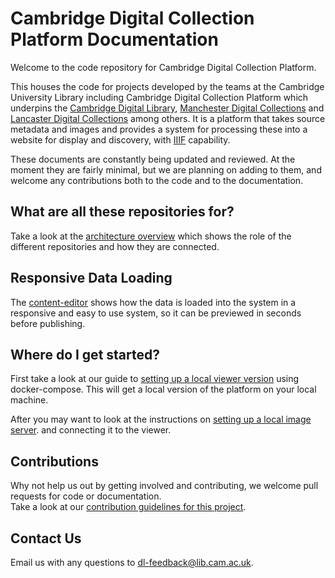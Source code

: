 # Cambridge Digital Collection Platform Documentation

Welcome to the code repository for Cambridge Digital Collection Platform. 

This houses the code for projects developed by the teams at the Cambridge University Library including
Cambridge Digital Collection Platform which underpins the [Cambridge Digital Library](https://cudl.lib.cam.ac.uk), 
[Manchester Digital Collections](https://www.digitalcollections.manchester.ac.uk/) and [Lancaster Digital Collections](https://digitalcollections.lancaster.ac.uk/)
among others. It is a platform that takes source metadata and images and 
provides a system for processing these into a website for display and discovery, 
with [IIIF](https://iiif.io) capability.

These documents are constantly being updated and reviewed. 
At the moment they are fairly minimal, but we are 
planning on adding to them, and welcome any contributions both to the code and to the documentation.

## What are all these repositories for?

Take a look at the
[architecture overview](arch-overview.md)
which shows the role of the different repositories and how they are connected. 

## Responsive Data Loading
The [content-editor](content-editor.md) shows how the data is loaded into the system in a responsive and easy to use system, so it can be previewed in seconds before publishing.

## Where do I get started?

First take a look at our guide to [setting up a local viewer version](setup-local-viewer.md) using docker-compose. 
This will get a local version of the platform on your local machine.

After you may want to look at the instructions on [setting up a local image server](setup-local-image-server.md).
and connecting it to the viewer. 

## Contributions
Why not help us out by getting involved and contributing, we welcome pull requests for code or documentation.  
Take a look at our [contribution guidelines for this project](../CONTRIBUTING.md).

## Contact Us
Email us with any questions to [dl-feedback@lib.cam.ac.uk](mailto:dl-feedback@lib.cam.ac.uk). 
